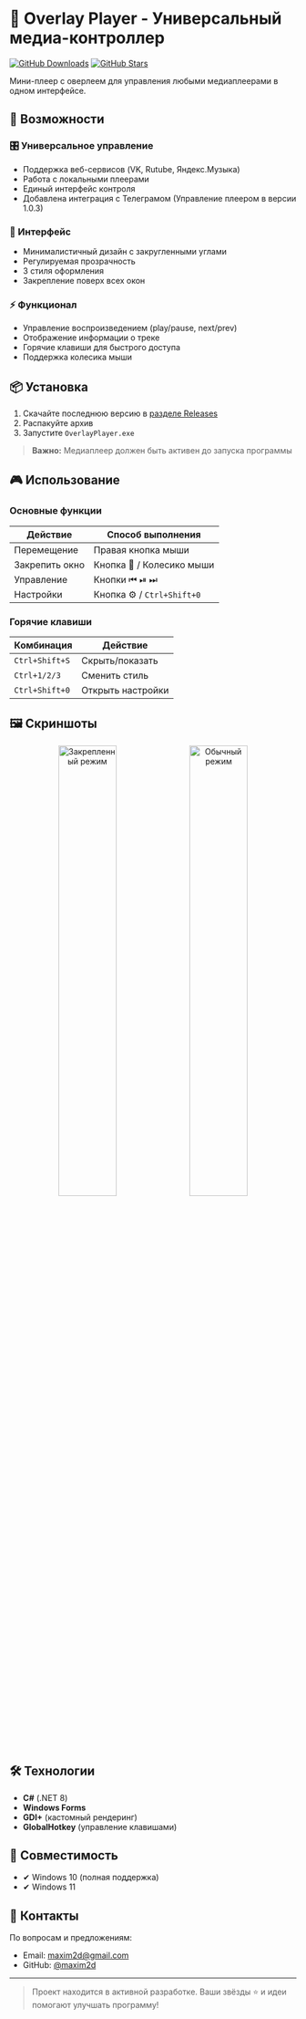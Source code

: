 # 🎵 Overlay Player - Универсальный медиа-контроллер

[![GitHub Downloads](https://img.shields.io/github/downloads/maxim2d/Overlay_Player/total?style=for-the-badge)](https://github.com/maxim2d/Overlay_Player/releases)
[![GitHub Stars](https://img.shields.io/github/stars/maxim2d/Overlay_Player?style=for-the-badge)](https://github.com/maxim2d/Overlay_Player/stargazers)

Мини-плеер с оверлеем для управления любыми медиаплеерами в одном интерфейсе.

## 🌟 Возможности

### 🎛️ Универсальное управление
- Поддержка веб-сервисов (VK, Rutube, Яндекс.Музыка)
- Работа с локальными плеерами
- Единый интерфейс контроля
- Добавлена интеграция с Телеграмом (Управление плеером в версии 1.0.3)

### 🎨 Интерфейс
- Минималистичный дизайн с закругленными углами
- Регулируемая прозрачность
- 3 стиля оформления
- Закрепление поверх всех окон

### ⚡ Функционал
- Управление воспроизведением (play/pause, next/prev)
- Отображение информации о треке
- Горячие клавиши для быстрого доступа
- Поддержка колесика мыши

## 📦 Установка
1. Скачайте последнюю версию в [разделе Releases](https://github.com/maxim2d/Overlay_Player/releases)
2. Распакуйте архив
3. Запустите `OverlayPlayer.exe`

> **Важно:** Медиаплеер должен быть активен до запуска программы

## 🎮 Использование

### Основные функции
| Действие | Способ выполнения |
|----------|-------------------|
| Перемещение | Правая кнопка мыши |
| Закрепить окно | Кнопка 📌 / Колесико мыши |
| Управление | Кнопки ⏮ ⏯ ⏭ |
| Настройки | Кнопка ⚙️ / `Ctrl+Shift+0` |

### Горячие клавиши
| Комбинация | Действие |
|------------|----------|
| `Ctrl+Shift+S` | Скрыть/показать |
| `Ctrl+1/2/3` | Сменить стиль |
| `Ctrl+Shift+0` | Открыть настройки |

## 🖼️ Скриншоты
<div align="center">
  <img src="https://github.com/user-attachments/assets/fb93c86b-43e2-4ff9-94fa-2f4fac9c7c44" width="45%" alt="Закрепленный режим">
  <img src="https://github.com/user-attachments/assets/2939fa6f-bc8a-4c03-bc5e-16105da44bf7" width="45%" alt="Обычный режим">
</div>

## 🛠️ Технологии
- **C#** (.NET 8)
- **Windows Forms**
- **GDI+** (кастомный рендеринг)
- **GlobalHotkey** (управление клавишами)

## 📌 Совместимость
- ✔ Windows 10 (полная поддержка)
- ✔ Windows 11 

## 🤝 Контакты
По вопросам и предложениям:
- Email: [maxim2d@gmail.com](mailto:maxim2d@gmail.com)
- GitHub: [@maxim2d](https://github.com/maxim2d)

---

> Проект находится в активной разработке. Ваши звёзды ⭐ и идеи помогают улучшать программу!
